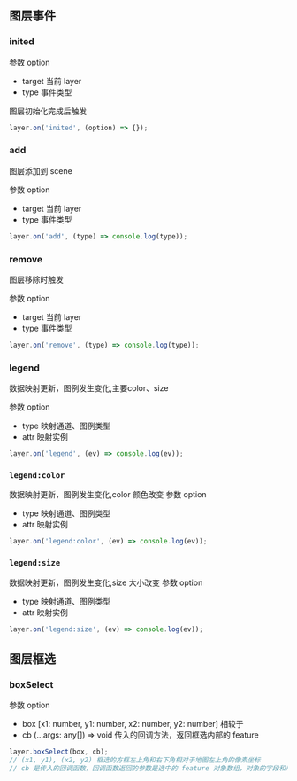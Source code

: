 ## 图层事件

### inited

参数 option

- target 当前 layer
- type 事件类型

图层初始化完成后触发

```javascript
layer.on('inited', (option) => {});
```

### add

图层添加到 scene

参数 option

- target 当前 layer
- type 事件类型

```javascript
layer.on('add', (type) => console.log(type));
```

### remove

图层移除时触发

参数 option

- target 当前 layer
- type 事件类型

```javascript
layer.on('remove', (type) => console.log(type));
```

### legend
数据映射更新，图例发生变化,主要color、size

参数 option

- type 映射通道、图例类型
- attr 映射实例


```js
layer.on('legend', (ev) => console.log(ev));

```

### `legend:color`

数据映射更新，图例发生变化,color 颜色改变
参数 option
- type 映射通道、图例类型
- attr 映射实例

```js
layer.on('legend:color', (ev) => console.log(ev));

```

### `legend:size`

数据映射更新，图例发生变化,size 大小改变
参数 option
- type 映射通道、图例类型
- attr 映射实例

```js
layer.on('legend:size', (ev) => console.log(ev));

```

## 图层框选

### boxSelect

参数 option

- box [x1: number, y1: number, x2: number, y2: number] 相较于
- cb (...args: any[]) => void 传入的回调方法，返回框选内部的 feature

```javascript
layer.boxSelect(box, cb);
// (x1, y1), (x2, y2) 框选的方框左上角和右下角相对于地图左上角的像素坐标
// cb 是传入的回调函数，回调函数返回的参数是选中的 feature 对象数组，对象的字段和用户传入的数据相关
```